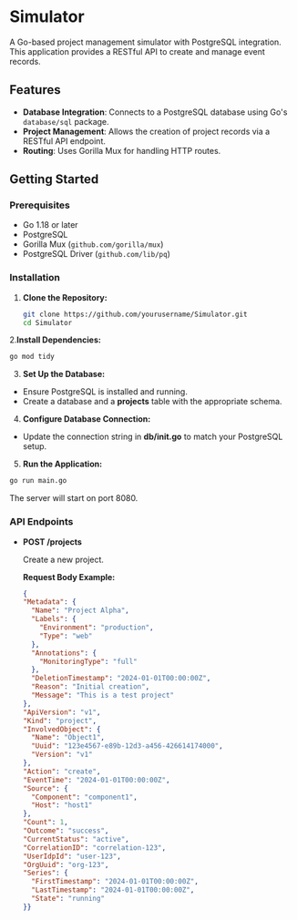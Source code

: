 # Simulator

A Go-based project management simulator with PostgreSQL integration. This application provides a RESTful API to create and manage event records.

## Features

- **Database Integration**: Connects to a PostgreSQL database using Go's `database/sql` package.
- **Project Management**: Allows the creation of project records via a RESTful API endpoint.
- **Routing**: Uses Gorilla Mux for handling HTTP routes.

## Getting Started

### Prerequisites

- Go 1.18 or later
- PostgreSQL
- Gorilla Mux (`github.com/gorilla/mux`)
- PostgreSQL Driver (`github.com/lib/pq`)

### Installation

1. **Clone the Repository:**

   ```sh
   git clone https://github.com/yourusername/Simulator.git
   cd Simulator

2.**Install Dependencies:**

  ```sh
  go mod tidy
```

3. **Set Up the Database:**

 * Ensure PostgreSQL is installed and running.
 * Create a database and a **projects** table with the appropriate schema.

4. **Configure Database Connection:**

 * Update the connection string in **db/init.go** to match your PostgreSQL setup.

5. **Run the Application:**

  ```sh
  go run main.go
```
  The server will start on port 8080.

### API Endpoints

* **POST /projects**

  Create a new project.

  **Request Body Example:**

  ```json
  {
  "Metadata": {
    "Name": "Project Alpha",
    "Labels": {
      "Environment": "production",
      "Type": "web"
    },
    "Annotations": {
      "MonitoringType": "full"
    },
    "DeletionTimestamp": "2024-01-01T00:00:00Z",
    "Reason": "Initial creation",
    "Message": "This is a test project"
  },
  "ApiVersion": "v1",
  "Kind": "project",
  "InvolvedObject": {
    "Name": "Object1",
    "Uuid": "123e4567-e89b-12d3-a456-426614174000",
    "Version": "v1"
  },
  "Action": "create",
  "EventTime": "2024-01-01T00:00:00Z",
  "Source": {
    "Component": "component1",
    "Host": "host1"
  },
  "Count": 1,
  "Outcome": "success",
  "CurrentStatus": "active",
  "CorrelationID": "correlation-123",
  "UserIdpId": "user-123",
  "OrgUuid": "org-123",
  "Series": {
    "FirstTimestamp": "2024-01-01T00:00:00Z",
    "LastTimestamp": "2024-01-01T00:00:00Z",
    "State": "running"
  }}
  ```
  


